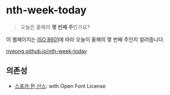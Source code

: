 # nth-week-today

> 오늘은 올해의 **몇 번째 주**인가요?

이 웹페이지는 [ISO 8601](https://en.wikipedia.org/wiki/ISO_week_date)에 따라 오늘이 올해의 몇 번째 주인지 알려줍니다.

[nyeong.github.io/nth-week-today](https://nyeong.github.io/nth-week-today)

## 의존성

- [스포카 한 산스](https://spoqa.github.io/spoqa-han-sans/): with Open Font License